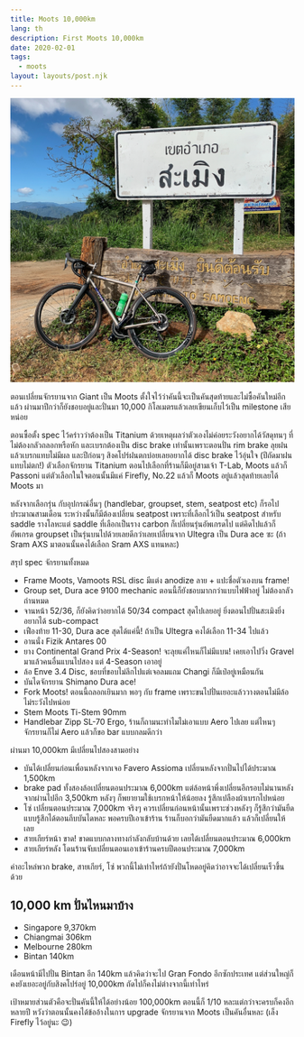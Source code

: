 ```yaml
---
title: Moots 10,000km
lang: th
description: First Moots 10,000km
date: 2020-02-01
tags:
  - moots
layout: layouts/post.njk
---
```


![คันนี้ปั่นครบ 10,000km แล้ว](samoeng.jpg)

ตอนเปลี่ยนจักรยานจาก Giant เป็น Moots ตั้งใจไว้ว่าคันนี้จะเป็นคันสุดท้ายและไม่ซื้อคันใหม่อีกแล้ว ผ่านมาปีกว่าก็ยังชอบอยู่และปั่นมา 10,000 กิโลเมตรแล้วเลยเขียนเก็บไว้เป็น milestone เสียหน่อย

ตอนซื้อตั้ง spec ไว้คร่าวว่าต้องเป็น Titanium ด้วยเหตุผลว่าตัวเองไม่ค่อยระวังอยากได้วัสดุทนๆ ที่ไม่ต้องกลัวถลอกหรือหัก และเบรกต้องเป็น disc brake เท่านั้นเพราะตอนปั่น rim brake ลุยฝนแล้วเบรกแทบไม่มีผล และปีก่อนๆ สิงคโปร์ฝนตกบ่อยเลยอยากได้ disc brake ไว้อุ่นใจ (ปีถัดมาฝนแทบไม่ตก!) ตัวเลือกจักรยาน Titanium ตอนไปเลือกที่ร้านก็มีอยู่สามเจ้า T-Lab, Moots แล้วก็ Passoni แต่ตัวเลือกในใจตอนนั้นมีแค่ Firefly, No.22 แล้วก็ Moots อยู่แล้วสุดท้ายเลยได้ Moots มา

หลังจากเลือกรุ่น กับอุปกรณ์อื่นๆ (handlebar, groupset, stem, seatpost etc) ก็รอไปประมาณสามเดือน ระหว่างนั้นก็มีต้องเปลี่ยน seatpost เพราะที่เลือกไว้เป็น seatpost สำหรับ saddle รางโลหะแต่ saddle ที่เลือกเป็นราง carbon ก็เปลี่ยนรุ่นอัพเกรดไป แต่คิดไปแล้วก็อัพเกรด groupset เป็นรุ่นบนไปด้วยเลยดีกว่าเลยเปลี่ยนจาก Ultegra เป็น Dura ace ซะ (ถ้า Sram AXS มาตอนนั้นคงได้เลือก Sram AXS แทนหละ)

สรุป spec จักรยานทั้งหมด

- Frame Moots, Vamoots RSL disc มีแต่ง anodize ลาย + แปะชื่อตัวเองบน frame!
- Group set, Dura ace 9100 mechanic ตอนนี้ก็ยังชอบมากกว่าแบบไฟฟ้าอยู่ ไม่ต้องกลัวถ่านหมด
- จานหน้า 52/36, ก็ยังคิดว่าอยากได้ 50/34 compact สุดไปเลยอยู่ ยิ่งตอนไปปั่นสะเมิงยิ่งอยากได้ sub-compact
- เฟืองท้าย 11-30, Dura ace สุดได้แค่นี้! ถ้าเป็น Ultegra คงได้เลือก 11-34 ไปแล้ว
- อานนั่ง Fizik Antares 00
- ยาง Continental Grand Prix 4-Season! จะลุยแค่ไหนก็ไม่มีแบน! เคยเอาไปวิ่ง Gravel มาแล้วคนอื่นแบนไปสอง แต่ 4-Season เอาอยู่
- ล้อ Enve 3.4 Disc, ชอบที่ขอบไม่ลึกไปแต่เจอลมแถม Changi ก็มีเป๋อยู่เหมือนกัน
- บันไดจักรยาน Shimano Dura ace!
- Fork Moots! ตอนนี้ถลอกเยินมาก พอๆ กับ frame เพราะขนไปปั่นเยอะแล้ววางตอนไม่มีล้อไม่ระวังไปหน่อย
- Stem Moots Ti-Stem 90mm
- Handlebar Zipp SL-70 Ergo, ร้านก็ถามนะทำไมไม่เอาแบบ Aero ไปเลย แต่ไหนๆ จักรยานก็ไม่ Aero แล้วก็ขอ bar แบบกลมดีกว่า

ผ่านมา 10,000km มีเปลี่ยนไปสองสามอย่าง

- บันได้เปลี่ยนก่อนเพื่อนหลังจากเจอ Favero Assioma เปลี่ยนหลังจากปั่นไปได้ประมาณ 1,500km
- brake pad ทั้งสองล้อเปลี่ยนตอนประมาณ 6,000km แต่ล้อหน้าพึ่งเปลี่ยนอีกรอบไม่นานหลังจากผ่านไปอีก 3,500km หลังๆ ก็พยายามใช้เบรกหน้าให้น้อยลง รู้สึกเปลืองผ้าเบรกไปหน่อย
- โซ่ เปลี่ยนตอนประมาณ 7,000km จริงๆ ควรเปลี่ยนก่อนหน้านั้นเพราะช่วงหลังๆ ก็รู้สึกว่ามันยืดแบบรู้สึกได้ตอนถีบบันไดหละ พอครบปีเอาเข้าร้าน ร้านก็บอกว่ามันยืดมากแล้ว แล้วก็เปลี่ยนให้เลย
- สายเกียร์หน้า ขาด! ขาดแบบกลางทางกำลังกลับบ้านด้วย เลยได้เปลี่ยนตอนประมาณ 6,000km
- สายเกียร์หลัง โดนร้านจับเปลี่ยนตอนเอาเข้าร้านครบปีตอนประมาณ 7,000km

ค่าอะไหล่พวก brake, สายเกียร์, โซ่ พวกนี้ไม่เท่าไหร่ถ้ายังปั่นโหดอยู่คิดว่าอาจจะได้เปลี่ยนเร็วขึ้นด้วย

## 10,000 km ปั่นไหนมาบ้าง

- Singapore 9,370km
- Chiangmai 306km
- Melbourne 280km
- Bintan 140km

เดือนหน้ามีไปปั่น Bintan อีก 140km แล้วคิดว่าจะไป Gran Fondo อีกซักประเทศ แต่ส่วนใหญ่ก็คงยังเยอะอยู่กับสิงคโปร์อยู่ 10,000km ถัดไปก็คงไม่ต่างจากนี้เท่าไหร่

เป้าหมายส่วนตัวคือจะปั่นคันนี้ให้ได้อย่างน้อย 100,000km ตอนนี้ก็ 1/10 หละแต่กว่าจะครบก็คงอีกหลายปี หวังว่าตอนนั้นคงได้ข้ออ้างในการ upgrade จักรยานจาก Moots เป็นคันอื่นหละ (เล็ง Firefly ไว้อยู่นะ 😉)
